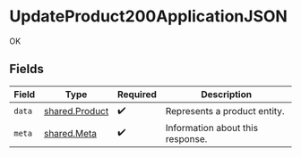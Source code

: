 # UpdateProduct200ApplicationJSON

OK


## Fields

| Field                                            | Type                                             | Required                                         | Description                                      |
| ------------------------------------------------ | ------------------------------------------------ | ------------------------------------------------ | ------------------------------------------------ |
| `data`                                           | [shared.Product](../../models/shared/product.md) | :heavy_check_mark:                               | Represents a product entity.                     |
| `meta`                                           | [shared.Meta](../../models/shared/meta.md)       | :heavy_check_mark:                               | Information about this response.                 |